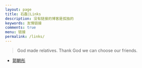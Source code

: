 ```yaml
---
layout: page
title: 石磊|Links
description: 没有链接的博客是孤独的
keywords: 友情链接
comments: true
menu: 链接
permalink: /links/
---
```


> God made relatives. Thank God we can choose our friends.

* [郭朝彤](http://guozhaotong.top)
